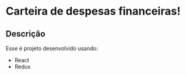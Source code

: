 # Carteira de despesas financeiras!
## Descrição
Esse é projeto desenvolvido usando:
* React
* Redux

